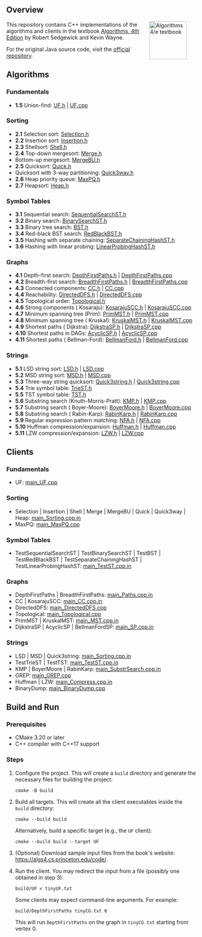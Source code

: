 ## Overview

<IMG SRC="http://algs4.cs.princeton.edu/cover.png"  align=right hspace=25 width=100 alt = "Algorithms 4/e textbook"> This repository contains C++ implementations of the algorithms and clients in the textbook <a href = "http://amzn.to/13VNJi7">Algorithms, 4th Edition</a> by Robert Sedgewick and Kevin Wayne.

For the original Java source code, visit the <a href = "https://github.com/kevin-wayne/algs4">official repository</a>.

## Algorithms

### Fundamentals

- **1.5** Union-find: [UF.h](algorithms/UF.h) | [UF.cpp](algorithms/UF.cpp)

### Sorting

- **2.1** Selection sort: [Selection.h](algorithms/Selection.h)
- **2.2** Insertion sort: [Insertion.h](algorithms/Insertion.h)
- **2.3** Shellsort: [Shell.h](algorithms/Shell.h)
- **2.4** Top-down mergesort: [Merge.h](algorithms/Merge.h)
- Bottom-up mergesort: [MergeBU.h](algorithms/MergeBU.h)
- **2.5** Quicksort: [Quick.h](algorithms/Quick.h)
- Quicksort with 3-way partitioning: [Quick3way.h](algorithms/Quick3way.h)
- **2.6** Heap priority queue: [MaxPQ.h](algorithms/MaxPQ.h)
- **2.7** Heapsort: [Heap.h](algorithms/Heap.h)

### Symbol Tables

- **3.1** Sequential search: [SequentialSearchST.h](algorithms/SequentialSearchST.h)
- **3.2** Binary search: [BinarySearchST.h](algorithms/BinarySearchST.h)
- **3.3** Binary tree search: [BST.h](algorithms/BST.h)
- **3.4** Red-black BST search: [RedBlackBST.h](algorithms/RedBlackBST.h)
- **3.5** Hashing with separate chaining: [SeparateChainingHashST.h](algorithms/SeparateChainingHashST.h)
- **3.6** Hashing with linear probing: [LinearProbingHashST.h](algorithms/LinearProbingHashST.h)

### Graphs

- **4.1** Depth-first
  search: [DepthFirstPaths.h](algorithms/DepthFirstPaths.h) | [DepthFirstPaths.cpp](algorithms/DepthFirstPaths.cpp)
- **4.2** Breadth-first
  search: [BreadthFirstPaths.h](algorithms/BreadthFirstPaths.h) | [BreadthFirstPaths.cpp](algorithms/BreadthFirstPaths.cpp)
- **4.3** Connected components: [CC.h](algorithms/CC.h) | [CC.cpp](algorithms/CC.cpp)
- **4.4** Reachability: [DirectedDFS.h](algorithms/DirectedDFS.h) | [DirectedDFS.cpp](algorithms/DirectedDFS.cpp)
- **4.5** Topological order: [Topological.h](algorithms/Topological.h)
- **4.6** Strong components (
  Kosaraju): [KosarajuSCC.h](algorithms/KosarajuSCC.h) | [KosarajuSCC.cpp](algorithms/KosarajuSCC.cpp)
- **4.7** Minimum spanning tree (Prim): [PrimMST.h](algorithms/PrimMST.h) | [PrimMST.cpp](algorithms/PrimMST.cpp)
- **4.8** Minimum spanning tree (
  Kruskal): [KruskalMST.h](algorithms/KruskalMST.h) | [KruskalMST.cpp](algorithms/KruskalMST.cpp)
- **4.9** Shortest paths (
  Dijkstra): [DijkstraSP.h](algorithms/DijkstraSP.h) | [DijkstraSP.cpp](algorithms/DijkstraSP.cpp)
- **4.10** Shortest paths in DAGs: [AcyclicSP.h](algorithms/AcyclicSP.h) | [AcyclicSP.cpp](algorithms/AcyclicSP.cpp)
- **4.11** Shortest paths (
  Bellman-Ford): [BellmanFord.h](algorithms/BellmanFordSP.h) | [BellmanFord.cpp](algorithms/BellmanFordSP.cpp)

### Strings

- **5.1** LSD string sort: [LSD.h](algorithms/LSD.h) | [LSD.cpp](algorithms/LSD.cpp)
- **5.2** MSD string sort: [MSD.h](algorithms/MSD.h) | [MSD.cpp](algorithms/MSD.cpp)
- **5.3** Three-way string
  quicksort: [Quick3string.h](algorithms/Quick3string.h) | [Quick3string.cpp](algorithms/Quick3string.cpp)
- **5.4** Trie symbol table: [TrieST.h](algorithms/TrieST.h)
- **5.5** TST symbol table: [TST.h](algorithms/TST.h)
- **5.6** Substring search (Knuth-Morris-Pratt): [KMP.h](algorithms/KMP.h) | [KMP.cpp](algorithms/KMP.cpp)
- **5.7** Substring search (
  Boyer-Moore): [BoyerMoore.h](algorithms/BoyerMoore.h) | [BoyerMoore.cpp](algorithms/BoyerMoore.cpp)
- **5.8** Substring search (
  Rabin-Karp): [RabinKarp.h](algorithms/RabinKarp.h) | [RabinKarp.cpp](algorithms/RabinKarp.cpp)
- **5.9** Regular expression pattern matching: [NFA.h](algorithms/NFA.h) | [NFA.cpp](algorithms/NFA.cpp)
- **5.10** Huffman compression/expansion: [Huffman.h](algorithms/Huffman.h) | [Huffman.cpp](algorithms/Huffman.cpp)
- **5.11** LZW compression/expansion: [LZW.h](algorithms/LZW.h) | [LZW.cpp](algorithms/LZW.cpp)

## Clients

### Fundamentals

- UF: [main_UF.cpp](clients/main_UF.cpp)

### Sorting

- Selection | Insertion | Shell | Merge | MergeBU | Quick | Quick3way |
  Heap: [main_Sorting.cpp.in](clients/main_Sorting.cpp.in)
- MaxPQ: [main_MaxPQ.cpp](clients/main_MaxPQ.cpp)

### Symbol Tables

- TestSequentialSearchST | TestBinarySearchST | TestBST | TestRedBlackBST | TestSeparateChainingHashST |
  TestLinearProbingHashST: [main_TestST.cpp.in](clients/main_TestST.cpp.in)

### Graphs

- DepthFirstPaths | BreadthFirstPaths: [main_Paths.cpp.in](clients/main_Paths.cpp.in)
- CC | KosarajuSCC: [main_CC.cpp.in](clients/main_CC.cpp.in)
- DirectedDFS: [main_DirectedDFS.cpp](clients/main_DirectedDFS.cpp)
- Topological: [main_Topological.cpp](clients/main_Topological.cpp)
- PrimMST | KruskalMST: [main_MST.cpp.in](clients/main_MST.cpp.in)
- DijkstraSP | AcyclicSP | BellmanFordSP: [main_SP.cpp.in](clients/main_SP.cpp.in)

### Strings

- LSD | MSD | Quick3string: [main_Sorting.cpp.in](clients/main_Sorting.cpp.in)
- TestTrieST | TestTST: [main_TestST.cpp.in](clients/main_TestST.cpp.in)
- KMP | BoyerMoore | RabinKarp: [main_SubstrSearch.cpp.in](clients/main_SubstrSearch.cpp.in)
- GREP: [main_GREP.cpp](clients/main_GREP.cpp)
- Huffman | LZW: [main_Compress.cpp.in](clients/main_Compress.cpp.in)
- BinaryDump: [main_BinaryDump.cpp](clients/main_BinaryDump.cpp)

## Build and Run

### Prerequisites

- CMake 3.20 or later
- C++ compiler with C++17 support

### Steps

1. Configure the project. This will create a `build` directory and generate the necessary files for building the
   project:

    ```shell
    cmake -B build
    ```

2. Build all targets. This will create all the client executables inside the `build` directory:

    ```shell
    cmake --build build
    ```

   Alternatively, build a specific target (e.g., the `UF` client):

    ```shell
    cmake --build build --target UF
    ```

3. (Optional) Download sample input files from the book's website: https://algs4.cs.princeton.edu/code/.
4. Run the client. You may redirect the input from a file (possibly one obtained in step 3):

    ```shell
    build/UF < tinyUF.txt
    ```

   Some clients may expect command-line arguments. For example:

    ```shell
    build/DepthFirstPaths tinyCG.txt 0
    ```

   This will run `DepthFirstPaths` on the graph in `tinyCG.txt` starting from vertex 0.
